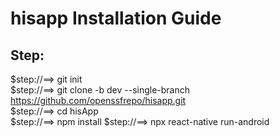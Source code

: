 # hisapp Installation Guide
## Step:
$step://==> git init  
$step://==> git clone -b dev --single-branch https://github.com/openssfrepo/hisapp.git  
$step://==> cd hisApp  
$step://==> npm install 
$step://==> npx react-native run-android  
